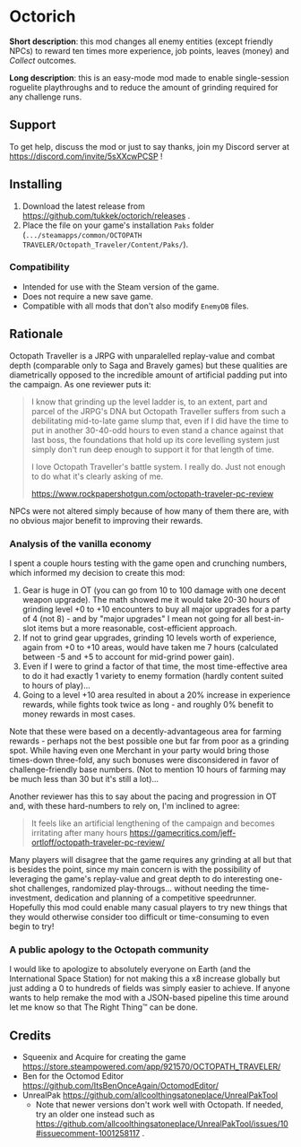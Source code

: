 # Octorich

**Short description**: this mod changes all enemy entities (except friendly NPCs) to reward ten times more experience, job points, leaves (money) and *Collect* outcomes.

**Long description**: this is an easy-mode mod made to enable single-session roguelite playthroughs and to reduce the amount of grinding required for any challenge runs.

## Support

To get help, discuss the mod or just to say thanks, join my Discord server at https://discord.com/invite/5sXXcwPCSP !

## Installing

1. Download the latest release from https://github.com/tukkek/octorich/releases .
2. Place the file on your game's installation `Paks` folder (`.../steamapps/common/OCTOPATH TRAVELER/Octopath_Traveler/Content/Paks/`).

### Compatibility

* Intended for use with the Steam version of the game.
* Does not require a new save game.
* Compatible with all mods that don't also modify `EnemyDB` files.

## Rationale

Octopath Traveller is a JRPG with unparalelled replay-value and combat depth (comparable only to Saga and Bravely games) but these qualities are diametrically opposed to the incredible amount of artificial padding put into the campaign. As one reviewer puts it:

> I know that grinding up the level ladder is, to an extent, part and parcel of the JRPG's DNA but Octopath Traveller suffers from such a debilitating mid-to-late game slump that, even if I did have the time to put in another 30-40-odd hours to even stand a chance against that last boss, the foundations that hold up its core levelling system just simply don't run deep enough to support it for that length of time.
> 
>  I love Octopath Traveller's battle system. I really do. Just not enough to do what it's clearly asking of me.
>  
>  https://www.rockpapershotgun.com/octopath-traveler-pc-review

NPCs were not altered simply because of how many of them there are, with no obvious major benefit to improving their rewards.

### Analysis of the vanilla economy

I spent a couple hours testing with the game open and crunching numbers, which informed my decision to create this mod: 

1. Gear is huge in OT (you can go from 10 to 100 damage with one decent weapon upgrade). The math showed me it would take 20-30 hours of grinding level +0 to +10 encounters to buy all major upgrades for a party of 4 (not 8) - and by "major upgrades" I mean not going for all best-in-slot items but a more reasonable, cost-efficient approach.
2. If not to grind gear upgrades, grinding 10 levels worth of experience, again from +0 to +10 areas, would have taken me 7 hours (calculated between -5 and +5 to account for mid-grind power gain).
3. Even if I were to grind a factor of that time, the most time-effective area to do it had exactly 1 variety to enemy formation (hardly content suited to hours of play)...
4. Going to a level +10 area resulted in about a 20% increase in experience rewards, while fights took twice as long - and roughly 0% benefit to money rewards in most cases.

Note that these were based on a decently-advantageous area for farming rewards - perhaps not the best possible one but far from poor as a grinding spot. While having even one Merchant in your party would bring those times-down three-fold, any such bonuses were disconsidered in favor of challenge-friendly base numbers. (Not to mention 10 hours of farming may be much less than 30 but it's still a lot)...

Another reviewer has this to say about the pacing and progression in OT and, with these hard-numbers to rely on, I'm inclined to agree:

> It feels like an artificial lengthening of the campaign and becomes irritating after many hours https://gamecritics.com/jeff-ortloff/octopath-traveler-pc-review/

Many players will disagree that the game requires any grinding at all but that is besides the point, since my main concern is with the possibility of leveraging the game's replay-value and great depth to do interesting one-shot challenges, randomized play-througs... without needing the time-investment, dedication and planning of a competitive speedrunner. Hopefully this mod could enable many casual players to try new things that they would otherwise consider too difficult or time-consuming to even begin to try!

### A public apology to the Octopath community

I would like to apologize to absolutely everyone on Earth (and the International Space Station) for not making this a x8 increase globally but just adding a 0 to hundreds of fields was simply easier to achieve. If anyone wants to help remake the mod with a JSON-based pipeline this time around let me know so that The Right Thing™ can be done.

## Credits

* Squeenix and Acquire for creating the game https://store.steampowered.com/app/921570/OCTOPATH_TRAVELER/
* Ben for the Octomod Editor https://github.com/ItsBenOnceAgain/OctomodEditor/
* UnrealPak https://github.com/allcoolthingsatoneplace/UnrealPakTool
  * Note that newer versions don't work well with Octopath. If needed, try an older one instead such as https://github.com/allcoolthingsatoneplace/UnrealPakTool/issues/10#issuecomment-1001258117 .
